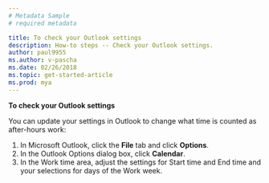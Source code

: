 ```yaml
---
# Metadata Sample
# required metadata

title: To check your Outlook settings
description: How-to steps -- Check your Outlook settings. 
author: paul9955
ms.author: v-pascha
ms.date: 02/26/2018
ms.topic: get-started-article
ms.prod: mya
---
```


**To check your Outlook settings**

You can update your settings in Outlook to change what time is counted as after-hours work:
1.	In Microsoft Outlook, click the **File** tab and click **Options**. 
2.	In the Outlook Options dialog box, click **Calendar**.
3.	In the Work time area, adjust the settings for Start time and End time and your selections for days of the Work week. 